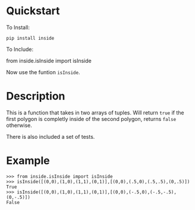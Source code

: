 
# Quickstart

To Install:

    pip install inside

To Include:

   from inside.isInside import isInside

Now use the funtion `isInside`.

# Description

This is a function that takes in two arrays of tuples. Will return `true` if the first polygon is completly inside of the second polygon, returns `false` otherwise.

There is also included a set of tests.

# Example

    >>> from inside.isInside import isInside
    >>> isInside([(0,0),(1,0),(1,1),(0,1)],[(0,0),(.5,0),(.5,.5),(0,.5)])
    True
    >>> isInside([(0,0),(1,0),(1,1),(0,1)],[(0,0),(-.5,0),(-.5,-.5),(0,-.5)])
    False

